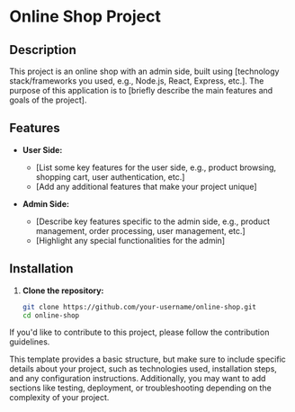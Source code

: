 # Online Shop Project

## Description

This project is an online shop with an admin side, built using [technology stack/frameworks you used, e.g., Node.js, React, Express, etc.]. The purpose of this application is to [briefly describe the main features and goals of the project].

## Features

- **User Side:**
  - [List some key features for the user side, e.g., product browsing, shopping cart, user authentication, etc.]
  - [Add any additional features that make your project unique]

- **Admin Side:**
  - [Describe key features specific to the admin side, e.g., product management, order processing, user management, etc.]
  - [Highlight any special functionalities for the admin]

## Installation

1. **Clone the repository:**
   ```bash
   git clone https://github.com/your-username/online-shop.git
   cd online-shop
If you'd like to contribute to this project, please follow the contribution guidelines.


This template provides a basic structure, but make sure to include specific details about your project, such as technologies used, installation steps, and any configuration instructions. Additionally, you may want to add sections like testing, deployment, or troubleshooting depending on the complexity of your project.
